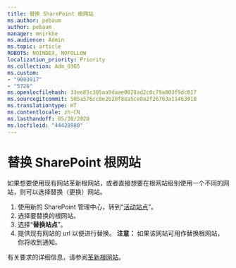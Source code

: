 ```yaml
---
title: 替换 SharePoint 根网站
ms.author: pebaum
author: pebaum
manager: mnirkhe
ms.audience: Admin
ms.topic: article
ROBOTS: NOINDEX, NOFOLLOW
localization_priority: Priority
ms.collection: Adm_O365
ms.custom:
- "9003017"
- "5726"
ms.openlocfilehash: 33ee85c305aa9daae0028ad2c0c79a003f9dc017
ms.sourcegitcommit: 505a576cc0e2b20f8ea5ce0a2f26763a11463918
ms.translationtype: HT
ms.contentlocale: zh-CN
ms.lasthandoff: 05/30/2020
ms.locfileid: "44428980"
---
```

# <a name="replace-the-sharepoint-root-site"></a>替换 SharePoint 根网站
如果想要使用现有网站革新根网站，或者直接想要在根网站级别使用一个不同的网站，则可以选择替换（更换）网站。

1. 使用新的 SharePoint 管理中心，转到“[活动站点](https://admin.microsoft.com/sharepoint?page=siteManagement&modern=true)”。
2. 选择要替换的根网站。
3. 选择“**替换站点**”。
4. 提供现有网站的 url 以便进行替换。 **注意：** 如果该网站可用作替换根网站，你将收到通知。

有关要求的详细信息，请参阅[革新根网站](https://docs.microsoft.com/sharepoint/modern-root-site)。
